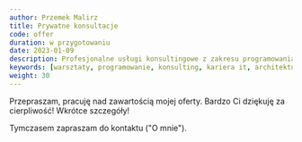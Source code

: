 ```yaml
---
author: Przemek Malirz
title: Prywatne konsultacje
code: offer
duration: w przygotowaniu
date: 2023-01-09
description: Profesjonalne usługi konsultingowe z zakresu programowania, architektury oraz wsparcia rozwoju i kariery
keywords: [warsztaty, programowanie, konsulting, kariera it, architektura, rozwój, java]
weight: 30
---
```

Przepraszam, pracuję nad zawartością mojej oferty. Bardzo Ci dziękuję za cierpliwość!
Wkrótce szczegóły!

Tymczasem zapraszam do kontaktu ("O mnie").
